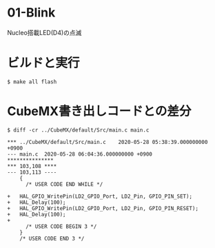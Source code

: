 # 01-Blink

Nucleo搭載LED(D4)の点滅

# ビルドと実行

	$ make all flash

# CubeMX書き出しコードとの差分

	$ diff -cr ../CubeMX/default/Src/main.c main.c

	*** ../CubeMX/default/Src/main.c	2020-05-28 05:38:39.000000000 +0900
	--- main.c	2020-05-28 06:04:36.000000000 +0900
	***************
	*** 103,108 ****
	--- 103,113 ----
	    {
	      /* USER CODE END WHILE */
	  
	+ 	HAL_GPIO_WritePin(LD2_GPIO_Port, LD2_Pin, GPIO_PIN_SET);
	+ 	HAL_Delay(100);
	+ 	HAL_GPIO_WritePin(LD2_GPIO_Port, LD2_Pin, GPIO_PIN_RESET);
	+ 	HAL_Delay(100);
	+ 
	      /* USER CODE BEGIN 3 */
	    }
	    /* USER CODE END 3 */
